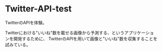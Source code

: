 # Twitter-API-test



TwitterのAPIを体験。

Twitterにおける"いいね"数を載せる画像から予測する、というアプリケーションを開発するために、
TwitterのAPIを用いて画像と"いいね"数を収集することを試みている。
